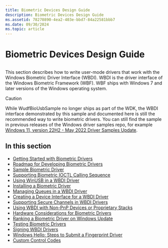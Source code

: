 ```yaml
---
title: Biometric Devices Design Guide
description: Biometric Devices Design Guide
ms.assetid: 78270890-4ea2-403e-bbd7-84a22581bbb7
ms.date: 09/30/2024
ms.topic: article
---
```


# Biometric Devices Design Guide


## <span id="ddk_biometric_design_guide_kg"></span><span id="DDK_BIOMETRIC_DESIGN_GUIDE_KG"></span>


This section describes how to write user-mode drivers that work with the Windows Biometric Driver Interface (WBDI). WBDI is the driver interface of the Windows Biometric Framework (WBF). WBF ships with Windows 7 and later versions of the Windows operating system.

> [!CAUTION]
>While WudfBioUsbSample no longer ships as part of the WDK, the WBDI interface demonstrated by this sample and documented here is still the recommended way to write biometric drivers.
>You can still find the sample in previous releases of the Windows driver samples repo, for example [Windows 11, version 22H2 - May 2022 Driver Samples Update](https://github.com/microsoft/Windows-driver-samples/releases/tag/win11-22h2).

## <span id="in_this_section"></span>In this section


-   [Getting Started with Biometric Drivers](getting-started-with-biometric-drivers.md)
-   [Roadmap for Developing Biometric Drivers](roadmap-for-developing-biometric-drivers.md)
-   [Sample Biometric Driver](sample-biometric-driver.md)
-   [Supporting Biometric IOCTL Calling Sequence](supporting-biometric-ioctl-calling-sequence.md)
-   [Using WinUSB in a WBDI Driver](using-winusb-in-a-wbdi-driver.md)
-   [Installing a Biometric Driver](installing-a-biometric-driver.md)
-   [Managing Queues in a WBDI Driver](managing-queues-in-a-wbdi-driver.md)
-   [Creating a Device Interface for a WBDI Driver](creating-a-device-interface-for-a-wbdi-driver.md)
-   [Supporting Secure Channels in WBDI Drivers](supporting-secure-channels-in-wbdi-drivers.md)
-   [Using WBDI with Non-PnP Devices or Proprietary Stacks](using-wbdi-with-non-pnp-devices-or-proprietary-stacks.md)
-   [Hardware Considerations for Biometric Drivers](hardware-considerations-for-biometric-drivers.md)
-   [Ranking a Biometric Driver on Windows Update](ranking-a-biometric-driver-on-windows-update.md)
-   [Testing Biometric Drivers](testing-biometric-drivers.md)
-   [Signing WBDI Drivers](signing-wbdi-drivers.md)
-   [Windows Hello: Steps to Submit a Fingerprint Driver](windows-hello-driver-signing.md)
-   [Custom Control Codes](custom-control-codes.md)

 

 






